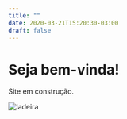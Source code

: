 ```yaml
---
title: ""
date: 2020-03-21T15:20:30-03:00
draft: false
---
```


# Seja bem-vinda!

Site em construção.

![ladeira](/images/ladeira02.jpg)
